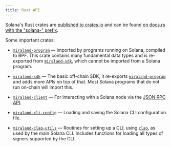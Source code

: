```yaml
---
title: Rust API
---
```


Solana's Rust crates are [published to crates.io][crates.io] and can be found
[on docs.rs with the "solana-" prefix][docs.rs].

[crates.io]: https://crates.io/search?q=solana-
[docs.rs]: https://docs.rs/releases/search?query=solana-

Some important crates:

- [`miraland-program`] &mdash; Imported by programs running on Solana, compiled
  to BPF. This crate contains many fundamental data types and is re-exported from
  [`miraland-sdk`], which cannot be imported from a Solana program.

- [`miraland-sdk`] &mdash; The basic off-chain SDK, it re-exports
  [`miraland-program`] and adds more APIs on top of that. Most Solana programs
  that do not run on-chain will import this.

- [`miraland-client`] &mdash; For interacting with a Solana node via the
  [JSON RPC API](jsonrpc-api).

- [`miraland-cli-config`] &mdash; Loading and saving the Solana CLI configuration
  file.

- [`miraland-clap-utils`] &mdash; Routines for setting up a CLI, using [`clap`],
  as used by the main Solana CLI. Includes functions for loading all types of
  signers supported by the CLI.

[`miraland-program`]: https://docs.rs/miraland-program
[`miraland-sdk`]: https://docs.rs/miraland-sdk
[`miraland-client`]: https://docs.rs/miraland-client
[`miraland-cli-config`]: https://docs.rs/miraland-cli-config
[`miraland-clap-utils`]: https://docs.rs/miraland-clap-utils
[`clap`]: https://docs.rs/clap
